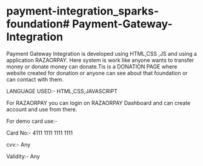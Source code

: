 # payment-integration_sparks-foundation# Payment-Gateway-Integration


Payment Gateway Integration is developed using HTML,CSS ,JS and using a application RAZAORPAY. Here system is work like anyone wants to transfer money or donate money can donate.Tis is a DONATION PAGE where website created for donation or anyone can see about that foundation or can contact with them.

LANGUAGE USED:- HTML,CSS,JAVASCRIPT
 

For RAZAORPAY you can login on RAZAORPAY Dashboard and can create account and use from there. 

For demo card use:-

Card No:- 4111 1111 1111 1111

cvv:- Any

Validity:- Any

